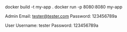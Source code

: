 docker build -t my-app .
docker run -p 8080:8080 my-app

Admin
Email:
tester@tester.com
Password:
123456789a

User
Username:
tester
Password:
123456789a
